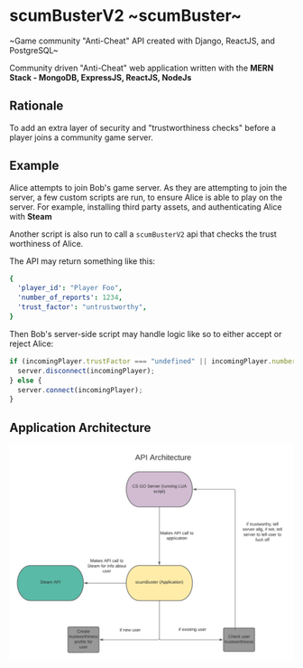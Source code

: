 # scumBusterV2 ~scumBuster~
~Game community "Anti-Cheat" API created with Django, ReactJS, and PostgreSQL~


Community driven "Anti-Cheat" web application written with the **MERN Stack - MongoDB, ExpressJS, ReactJS, NodeJs**

## Rationale
To add an extra layer of security and "trustworthiness checks" before a player joins a community game server.

## Example
Alice attempts to join Bob's game server. As they are attempting to join the server, a few custom scripts are run, to ensure Alice is able to play on the server. For example, installing third party assets, and authenticating Alice with **Steam**

Another script is also run to call a `scumBusterV2` api that checks the trust worthiness of Alice. 

The API may return something like this: 

```yaml
{
  'player_id': "Player Foo",
  'number_of_reports': 1234,
  'trust_factor': "untrustworthy",
}
```

Then Bob's server-side script may handle logic like so to either accept or reject Alice:

```typescript
if (incomingPlayer.trustFactor === "undefined" || incomingPlayer.numberOfReports > 100) {
  server.disconnect(incomingPlayer);
} else {
  server.connect(incomingPlayer); 
}
```


## Application Architecture 
<img src="https://github.com/HasmH/scumBuster/blob/main/misc/APIarch.png?raw=true" width="750" heigh="750">

